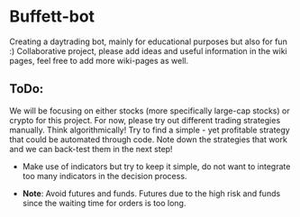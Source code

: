 # Buffett-bot

Creating a daytrading bot, mainly for educational purposes but also for fun :) 
Collaborative project, please add ideas and useful information in the wiki pages, feel free to add more wiki-pages as well. 

## ToDo: 

We will be focusing on either stocks (more specifically large-cap stocks) or crypto for this project. For now, please try out different trading strategies manually. Think algorithmically! Try to find a simple - yet profitable strategy that could be automated through code. Note down the strategies that work and we can back-test them in the next step! 

* Make use of indicators but try to keep it simple, do not want to integrate too many indicators in the decision process. 

* **Note**: Avoid futures and funds. Futures due to the high risk and funds since the waiting time for orders is too long. 



